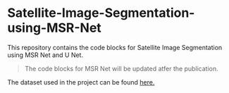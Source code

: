 # Satellite-Image-Segmentation-using-MSR-Net
This repository contains the code blocks for Satellite Image Segmentation using MSR Net and U Net.

> The code blocks for MSR Net will be updated atfer the publication.

The dataset used in the project can be found [here.](https://www.kaggle.com/datasets/balraj98/deepglobe-land-cover-classification-dataset)

